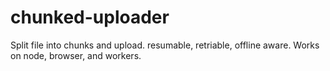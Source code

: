 # chunked-uploader
Split file into chunks and upload. resumable, retriable, offline aware. Works on node, browser, and workers.
